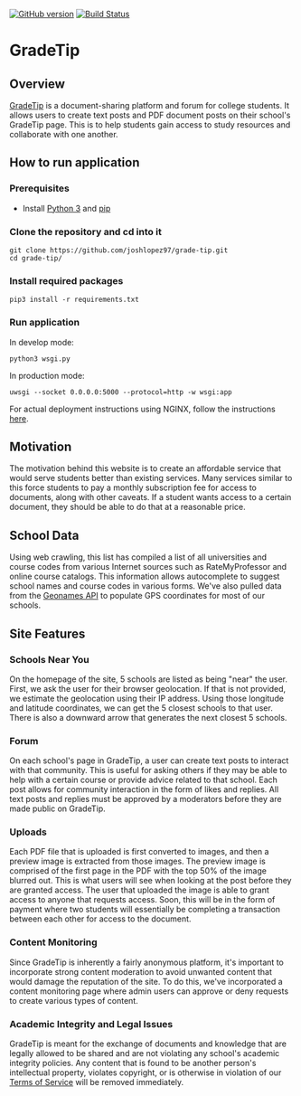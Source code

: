 [![GitHub version](https://badge.fury.io/gh/joshlopez97%2Fgrade-tip.svg)](https://badge.fury.io/gh/joshlopez97%2Fgrade-tip)
[![Build Status](https://travis-ci.org/joshlopez97/grade-tip.svg?branch=master)](https://travis-ci.org/joshlopez97/grade-tip)
# GradeTip
## Overview
[GradeTip](https://gradetip.com) is a document-sharing platform and forum for college students. It allows users to create text posts and PDF document posts on their school's GradeTip page. This is to help students gain access to study resources and collaborate with one another.  
## How to run application
### Prerequisites
- Install [Python 3](https://docs.python-guide.org/starting/installation/) and [pip](https://pip.pypa.io/en/stable/installing/)

### Clone the repository and cd into it
```
git clone https://github.com/joshlopez97/grade-tip.git
cd grade-tip/
```

### Install required packages
```
pip3 install -r requirements.txt
```

### Run application
In develop mode:
```
python3 wsgi.py
```
In production mode:
```
uwsgi --socket 0.0.0.0:5000 --protocol=http -w wsgi:app
```
For actual deployment instructions using NGINX, follow the instructions [here](https://www.digitalocean.com/community/tutorials/how-to-serve-flask-applications-with-uwsgi-and-nginx-on-ubuntu-16-04).

## Motivation
The motivation behind this website is to create an affordable service that would serve students better than existing services. Many services similar to this force students to pay a monthly subscription fee for access to documents, along with other caveats. If a student wants access to a certain document, they should be able to do that at a reasonable price. 

## School Data
Using web crawling, this list has compiled a list of all universities and course codes from various Internet sources such as RateMyProfessor and online course catalogs. This information allows autocomplete to suggest school names and course codes in various forms. We've also pulled data from the [Geonames API](http://www.geonames.org/export/web-services.html) to populate GPS coordinates for most of our schools.

## Site Features
### Schools Near You
On the homepage of the site, 5 schools are listed as being "near" the user. First, we ask the user for their browser geolocation. If that is not provided, we estimate the geolocation using their IP address. Using those longitude and latitude coordinates, we can get the 5 closest schools to that user. There is also a downward arrow that generates the next closest 5 schools. 
### Forum
On each school's page in GradeTip, a user can create text posts to interact with that community. This is useful for asking others if they may be able to help with a certain course or provide advice related to that school. Each post allows for community interaction in the form of likes and replies. All text posts and replies must be approved by a moderators before they are made public on GradeTip.
### Uploads
Each PDF file that is uploaded is first converted to images, and then a preview image is extracted from those images. The preview image is comprised of the first page in the PDF with the top 50% of the image blurred out. This is what users will see when looking at the post before they are granted access.
The user that uploaded the image is able to grant access to anyone that requests access. Soon, this will be in the form of payment where two students will essentially be completing a transaction between each other for access to the document.
### Content Monitoring
Since GradeTip is inherently a fairly anonymous platform, it's important to incorporate strong content moderation to avoid unwanted content that would damage the reputation of the site. To do this, we've incorporated a content monitoring page where admin users can approve or deny requests to create various types of content.
### Academic Integrity and Legal Issues
GradeTip is meant for the exchange of documents and knowledge that are legally allowed to be shared and are not violating any school's academic integrity policies. Any content that is found to be another person's intellectual property, violates copyright, or is otherwise in violation of our [Terms of Service](https://gradetip.com/terms) will be removed immediately.
